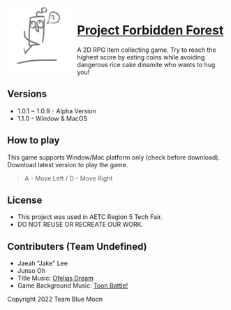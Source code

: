 <img width="150" height="150" align="left" style="float: left; margin: 0 10px 0 0;" alt="TheForbiddenForest" src="https://raw.githubusercontent.com/RuthGyeul/Forbidden-Forest-Resources/main/LmaoIcon.png"> 


# [Project Forbidden Forest](https://github.com/RuthGyeul/Forbidden-Forest-Resources)
A 2D RPG item collecting game. Try to reach the highest score by eating coins while avoiding dangerous rice cake dinamite who wants to hug you!


## Versions
- 1.0.1 ~ 1.0.9 - Alpha Version
- 1.1.0 - Window & MacOS


## How to play
This game supports Window/Mac platform only (check before download). Download latest version to play the game.
> A - Move Left / D - Move Right


## License
- This project was used in AETC Region 5 Tech Fair. 
- DO NOT REUSE OR RECREATE OUR WORK.


## Contributers (Team Undefined)
- Jaeah "Jake" Lee
- Junso Oh
- Title Music: [Ofelias Dream](https://www.bensound.com/royalty-free-music/track/ofelias-dream)
- Game Background Music: [Toon Battle!](https://assetstore.unity.com/packages/audio/music/orchestral/free-live-music-journey-across-worlds-205221)

Copyright 2022 Team Blue Moon
